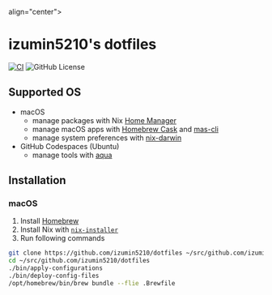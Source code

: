 align="center">

# izumin5210's dotfiles

[![CI](https://github.com/izumin5210/dotfiles/actions/workflows/main.yml/badge.svg)](https://github.com/izumin5210/dotfiles/actions/workflows/main.yml)
![GitHub License](https://img.shields.io/github/license/izumin5210/dotfiles)


</div>

## Supported OS

- macOS
  - manage packages with Nix [Home Manager](https://github.com/nix-community/home-manager)
  - manage macOS apps with [Homebrew Cask](https://github.com/Homebrew/homebrew-cask) and [mas-cli](https://github.com/mas-cli/mas)
  - manage system preferences with [nix-darwin](https://github.com/lnl7/nix-darwin)
- GitHub Codespaces (Ubuntu)
  - manage tools with [aqua](https://aquaproj.github.io/)

## Installation

### macOS

1. Install [Homebrew](https://brew.sh/)
2. Install Nix with [`nix-installer`](https://github.com/DeterminateSystems/nix-installer)
3. Run following commands

```sh
git clone https://github.com/izumin5210/dotfiles ~/src/github.com/izumin5210/dotfiles
cd ~/src/github.com/izumin5210/dotfiles
./bin/apply-configurations
./bin/deploy-config-files
/opt/homebrew/bin/brew bundle --flie .Brewfile
```

